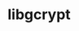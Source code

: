 ---
title: "libgcrypt"
layout: cache
categories: [package, v0.18.1]
meta: {"versions": ["1.9.4"], "compilers": ["gcc@=7.3.1", "gcc@=7.5.0"], "oss": ["amzn2", "ubuntu18.04"], "platforms": ["linux"], "targets": ["aarch64", "graviton2", "x86_64", "x86_64_v3", "x86_64_v4"], "stacks": ["aws-ahug", "aws-ahug-aarch64", "e4s", "radiuss", "root", "tutorial"], "num_specs": 5, "num_specs_by_stack": {"aws-ahug": 2, "root": 5, "aws-ahug-aarch64": 2, "tutorial": 1, "e4s": 1, "radiuss": 1}}
spec_details: [{"hash": "6josem6l6irefbcq3nwula5hv6lovhsg", "compiler": "gcc@=7.3.1", "versions": ["1.9.4"], "os": "amzn2", "platform": "linux", "target": "x86_64_v4", "variants": [], "stacks": ["aws-ahug", "root"], "size": "-", "tarball": "https://binaries.spack.io/v0.18.1/build_cache/linux-amzn2-x86_64_v4/gcc-7.3.1/libgcrypt-1.9.4/linux-amzn2-x86_64_v4-gcc-7.3.1-libgcrypt-1.9.4-6josem6l6irefbcq3nwula5hv6lovhsg.spack"}, {"hash": "n52o5b3d4rq6gmrvvivlsw4l2mgxhzk6", "compiler": "gcc@=7.3.1", "versions": ["1.9.4"], "os": "amzn2", "platform": "linux", "target": "aarch64", "variants": [], "stacks": ["root", "aws-ahug-aarch64"], "size": "-", "tarball": "https://binaries.spack.io/v0.18.1/build_cache/linux-amzn2-aarch64/gcc-7.3.1/libgcrypt-1.9.4/linux-amzn2-aarch64-gcc-7.3.1-libgcrypt-1.9.4-n52o5b3d4rq6gmrvvivlsw4l2mgxhzk6.spack"}, {"hash": "hyy5p47xsyzyw53cksi3nruxtjuw4stk", "compiler": "gcc@=7.5.0", "versions": ["1.9.4"], "os": "ubuntu18.04", "platform": "linux", "target": "x86_64", "variants": [], "stacks": ["tutorial", "root", "e4s", "radiuss"], "size": "-", "tarball": "https://binaries.spack.io/v0.18.1/build_cache/linux-ubuntu18.04-x86_64/gcc-7.5.0/libgcrypt-1.9.4/linux-ubuntu18.04-x86_64-gcc-7.5.0-libgcrypt-1.9.4-hyy5p47xsyzyw53cksi3nruxtjuw4stk.spack"}, {"hash": "6pwhwfpuoha2jmzdyrrnzqkwkl5fbqwo", "compiler": "gcc@=7.3.1", "versions": ["1.9.4"], "os": "amzn2", "platform": "linux", "target": "x86_64_v3", "variants": [], "stacks": ["aws-ahug", "root"], "size": "-", "tarball": "https://binaries.spack.io/v0.18.1/build_cache/linux-amzn2-x86_64_v3/gcc-7.3.1/libgcrypt-1.9.4/linux-amzn2-x86_64_v3-gcc-7.3.1-libgcrypt-1.9.4-6pwhwfpuoha2jmzdyrrnzqkwkl5fbqwo.spack"}, {"hash": "fe2vguraqsfcvseod7hi3aar2cpgue24", "compiler": "gcc@=7.3.1", "versions": ["1.9.4"], "os": "amzn2", "platform": "linux", "target": "graviton2", "variants": [], "stacks": ["root", "aws-ahug-aarch64"], "size": "-", "tarball": "https://binaries.spack.io/v0.18.1/build_cache/linux-amzn2-graviton2/gcc-7.3.1/libgcrypt-1.9.4/linux-amzn2-graviton2-gcc-7.3.1-libgcrypt-1.9.4-fe2vguraqsfcvseod7hi3aar2cpgue24.spack"}]
---